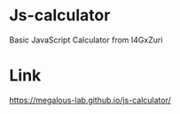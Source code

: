 # Js-calculator
Basic JavaScript Calculator from I4GxZuri
# Link
https://megalous-lab.github.io/js-calculator/
